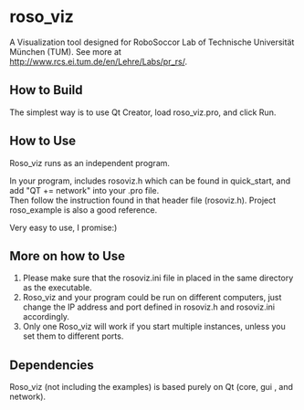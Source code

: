 roso_viz
========

A Visualization tool designed for RoboSoccor Lab of Technische Universität München (TUM). 
See more at http://www.rcs.ei.tum.de/en/Lehre/Labs/pr_rs/.

How to Build
-------------------------------
The simplest way is to use Qt Creator, load roso_viz.pro, and click Run.


How to Use
-------------------------------
Roso_viz runs as an independent program. 

In your program, includes rosoviz.h which can be found in quick_start\, and add
"QT += network" into your .pro file.   
Then follow the instruction found in that header file (rosoviz.h). Project roso_example is also a good reference.  

Very easy to use, I promise:)


More on how to Use
-------------------------------
1. Please make sure that the rosoviz.ini file in placed in the same directory as the executable.
2. Roso_viz and your program could be run on different computers, just change the IP address and port
defined in rosoviz.h and rosoviz.ini accordingly.
3. Only one Roso_viz will work if you start multiple instances, unless you set them to different ports.

Dependencies
-------------------------------
Roso_viz (not including the examples) is based purely on Qt (core, gui , and network).
